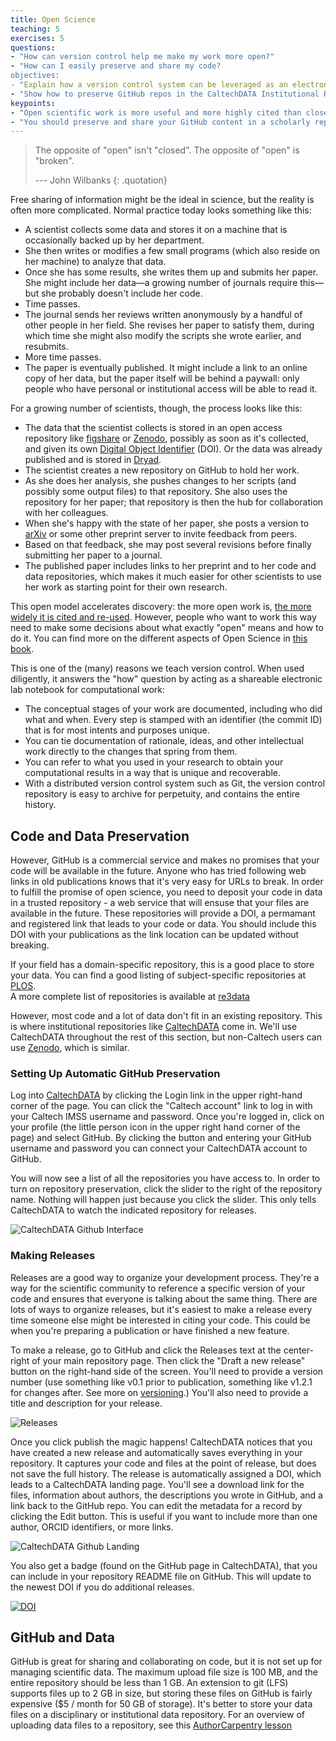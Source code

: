 ```yaml
---
title: Open Science
teaching: 5
exercises: 5
questions:
- "How can version control help me make my work more open?"
- "How can I easily preserve and share my code?
objectives:
- "Explain how a version control system can be leveraged as an electronic lab notebook for computational work."
- "Show how to preserve GitHub repos in the CaltechDATA Institutional Repository"
keypoints:
- "Open scientific work is more useful and more highly cited than closed."
- "You should preserve and share your GitHub content in a scholarly repository"
---
```


> The opposite of "open" isn't "closed".
> The opposite of "open" is "broken".
>
> --- John Wilbanks
{: .quotation}

Free sharing of information might be the ideal in science,
but the reality is often more complicated.
Normal practice today looks something like this:

*   A scientist collects some data and stores it on a machine
    that is occasionally backed up by her department.
*   She then writes or modifies a few small programs
    (which also reside on her machine)
    to analyze that data.
*   Once she has some results,
    she writes them up and submits her paper.
    She might include her data—a growing number of journals require this—but
    she probably doesn't include her code.
*   Time passes.
*   The journal sends her reviews written anonymously by a handful of other people in her field.
    She revises her paper to satisfy them,
    during which time she might also modify the scripts she wrote earlier,
    and resubmits.
*   More time passes.
*   The paper is eventually published.
    It might include a link to an online copy of her data,
    but the paper itself will be behind a paywall:
    only people who have personal or institutional access
    will be able to read it.

For a growing number of scientists,
though,
the process looks like this:

*   The data that the scientist collects is stored in an open access repository
    like [figshare](http://figshare.com/) or
    [Zenodo](http://zenodo.org), possibly as soon as it's collected,
    and given its own
    [Digital Object Identifier](https://en.wikipedia.org/wiki/Digital_object_identifier) (DOI).
    Or the data was already published and is stored in
    [Dryad](http://datadryad.org/).
*   The scientist creates a new repository on GitHub to hold her work.
*   As she does her analysis,
    she pushes changes to her scripts
    (and possibly some output files)
    to that repository.
    She also uses the repository for her paper;
    that repository is then the hub for collaboration with her colleagues.
*   When she's happy with the state of her paper,
    she posts a version to [arXiv](http://arxiv.org/)
    or some other preprint server
    to invite feedback from peers.
*   Based on that feedback,
    she may post several revisions
    before finally submitting her paper to a journal.
*   The published paper includes links to her preprint
    and to her code and data repositories,
    which  makes it much easier for other scientists
    to use her work as starting point for their own research.

This open model accelerates discovery:
the more open work is,
[the more widely it is cited and re-used](http://dx.doi.org/10.1371/journal.pone.0000308).
However,
people who want to work this way need to make some decisions
about what exactly "open" means and how to do it. You can find more on the different aspects of Open Science in [this book](http://link.springer.com/book/10.1007/978-3-319-00026-8).

This is one of the (many) reasons we teach version control.
When used diligently,
it answers the "how" question
by acting as a shareable electronic lab notebook for computational work:

*   The conceptual stages of your work are documented, including who did
    what and when. Every step is stamped with an identifier (the commit ID)
    that is for most intents and purposes unique.
*   You can tie documentation of rationale, ideas, and other
    intellectual work directly to the changes that spring from them.
*   You can refer to what you used in your research to obtain your
    computational results in a way that is unique and recoverable.
*   With a distributed version control system such as Git, the version
    control repository is easy to archive for perpetuity, and contains
    the entire history.

## Code and Data Preservation

However, GitHub is a commercial service and makes no promises that your code
will be available in the future.  Anyone who has tried following web links in
old publications knows that it's very easy for URLs to break.  In order to
fulfill the promise of open science, you need to deposit your code in data in a
trusted repository - a web service that will ensuse that your files are
available in the future. These repositories will provide a DOI, a permamant
and registered link that leads to your code or data. You should include this
DOI with your publications as the link location can be updated without breaking.

If your field has a domain-specific repository, this is a good place to store
your data.  You can find a good listing of subject-specific repositories at
[PLOS](http://journals.plos.org/plosone/s/data-availability#loc-recommended-repositories).  
A more complete list of repositories is available at
[re3data](http://www.re3data.org)

However, most code and a lot of data don't fit in an existing repository.  This
is where institutional repositories like [CaltechDATA](data.caltech.edu) come
in.  We'll use CaltechDATA throughout the rest of this section, but non-Caltech
users can use [Zenodo](http://zenodo.org), which is similar. 

### Setting Up Automatic GitHub Preservation

Log into [CaltechDATA](data.caltech.edu) by clicking the Login link in the
upper right-hand corner of the page.  You can click the "Caltech account" link
to log in with your Caltech IMSS username and password. Once you're logged in,
click on your profile (the little person icon in the upper right hand corner of
the page) and select GitHub.  By clicking the button and entering your GitHub
username and password you can connect your CaltechDATA account to GitHub.

You will now see a list of all the repositories you have access to.  In order
to turn on repository preservation, click the slider to the right of the repository
name. Nothing will happen just because you click the slider.  This only tells
CaltechDATA to watch the indicated repository for releases.

![CaltechDATA Github Interface](../fig/Github_CaltechDATA.png)

### Making Releases

Releases are a good way to organize your development process.  They're a way
for the scientific community to reference a specific version of your code and
ensures that everyone is talking about the same thing. There are lots of ways
to organize releases, but it's easiest to make a release every time someone
else might be interested in citing your code.  This could be when you're
preparing a publication or have finished a new feature.  

To make a release, go to GitHub and click the Releases text at the center-right
of your main repository page.  Then click the "Draft a new release" button on
the right-hand side of the screen. You'll need to provide a version number (use
something like v0.1 prior to publication, something like v1.2.1 for changes
after.  See more on [versioning](http://semver.org).)  You'll also need to
provide a title and description for your release.  

![Releases](../fig/Releases.png)

Once you click publish the magic happens!  CaltechDATA notices that you have
created a new release and automatically saves everything in your
repository.  It captures your code and files at the point of release, but does
not save the full history.  The release is automatically assigned a DOI, which
leads to a CaltechDATA landing page.  You'll see a download link for the files,
information about authors, the descriptions you wrote in GitHub, and a link
back to the GitHub repo.  You can edit the metadata for a record by clicking
the Edit button.  This is useful if you want to include more than one author,
ORCID identifiers, or more links.

![CaltechDATA Github Landing](../fig/Landing_CaltechDATA.png)
   
You also get a badge (found on the GitHub page in CaltechDATA), that you can
include in your repository README file on GitHub.  This will update to the newest DOI if
you do additional releases.

[![DOI](https://data.caltech.edu/badge/81266861.svg)](https://data.caltech.edu/badge/latestdoi/81266861)


## GitHub and Data

GitHub is great for sharing and collaborating on code, but it is not set up for
managing scientific data.  The maximum upload file size is 100 MB, and the
entire repository should be less than 1 GB.  An extension to git (LFS) supports
files up to 2 GB in size, but storing these files on GitHub is fairly expensive
($5 / month for 50 GB of storage).  It's better to store your data files on a
disciplinary or institutional data repository.  For an overview of uploading
data files to a repository, see this [AuthorCarpentry
lesson](https://authorcarpentry.github.io/dois-citation-data/01-register-doi.html)


